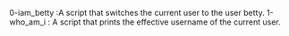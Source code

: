 0-iam_betty :A script that switches the current user to the user betty.
1-who_am_i : A  script that prints the effective username of the current user.
